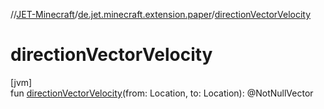 //[JET-Minecraft](../../index.md)/[de.jet.minecraft.extension.paper](index.md)/[directionVectorVelocity](direction-vector-velocity.md)

# directionVectorVelocity

[jvm]\
fun [directionVectorVelocity](direction-vector-velocity.md)(from: Location, to: Location): @NotNullVector
